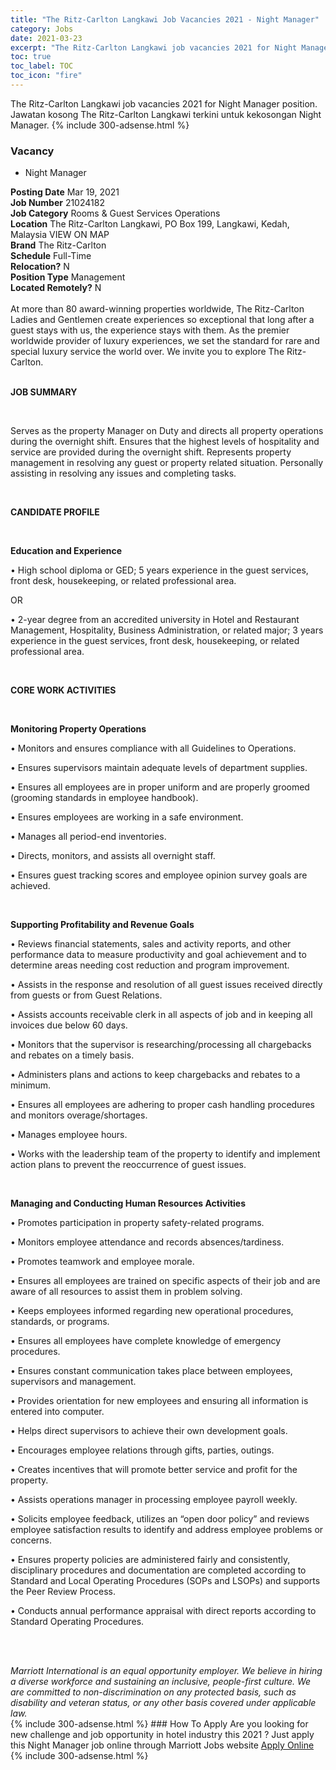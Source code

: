 ```yaml
---
title: "The Ritz-Carlton Langkawi Job Vacancies 2021 - Night Manager" 
category: Jobs 
date: 2021-03-23 
excerpt: "The Ritz-Carlton Langkawi job vacancies 2021 for Night Manager position. Jawatan kosong The Ritz-Carlton Langkawi terkini untuk kekosongan Night Manager." 
toc: true 
toc_label: TOC 
toc_icon: "fire" 
--- 
```


The Ritz-Carlton Langkawi job vacancies 2021 for Night Manager position. Jawatan kosong The Ritz-Carlton Langkawi terkini untuk kekosongan Night Manager. 
{% include 300-adsense.html %} 
### Vacancy 
- Night Manager 
<div><div><b>Posting Date</b> Mar 19, 2021<br><b>Job Number</b> 21024182<br><b>Job Category</b> Rooms &amp; Guest Services Operations<br><b>Location</b> The Ritz-Carlton Langkawi, PO Box 199, Langkawi, Kedah, Malaysia VIEW ON MAP<br><b>Brand</b> The Ritz-Carlton<br><b>Schedule</b> Full-Time<br><b>Relocation?</b> N<br><b>Position Type</b> Management<br><b>Located Remotely?</b> N<br><br><div>    At more than 80 award-winning properties worldwide, The Ritz-Carlton Ladies and Gentlemen create experiences so exceptional that long after a guest stays with us, the experience stays with them. As the premier worldwide provider of luxury experiences, we set the standard for rare and special luxury service the world over. We invite you to explore The Ritz-Carlton.    </div><br></div><div> <p><strong>JOB SUMMARY</strong></p> <p>&#160;</p> <p>Serves as the property Manager on Duty and directs all property operations during the overnight shift. Ensures that the highest levels of hospitality and service are provided during the overnight shift. Represents property management in resolving any guest or property related situation. Personally assisting in resolving any issues and completing tasks.</p> <p>&#160;</p> <p><strong>CANDIDATE PROFILE </strong></p> <p>&#160;</p> <p><strong>Education and Experience</strong></p> <p>&#8226; High school diploma or GED; 5 years experience in the guest services, front desk, housekeeping, or related professional area.</p> <p>OR</p> <p>&#8226; 2-year degree from an accredited university in Hotel and Restaurant Management, Hospitality, Business Administration, or related major; 3 years experience in the guest services, front desk, housekeeping, or related professional area.</p> <p>&#160;</p> <p><strong>CORE WORK ACTIVITIES</strong></p> <p>&#160;</p> <p><strong>Monitoring Property Operations</strong></p> <p>&#8226; Monitors and ensures compliance with all Guidelines to Operations.</p> <p>&#8226; Ensures supervisors maintain adequate levels of department supplies.</p> <p>&#8226; Ensures all employees are in proper uniform and are properly groomed (grooming standards in employee handbook).</p> <p>&#8226; Ensures employees are working in a safe environment.</p> <p>&#8226; Manages all period-end inventories.</p> <p>&#8226; Directs, monitors, and assists all overnight staff.</p> <p>&#8226; Ensures guest tracking scores and employee opinion survey goals are achieved.</p> <p>&#160;</p> <p><strong>Supporting Profitability and Revenue Goals</strong></p> <p>&#8226; Reviews financial statements, sales and activity reports, and other performance data to measure productivity and goal achievement and to determine areas needing cost reduction and program improvement.</p> <p>&#8226; Assists in the response and resolution of all guest issues received directly from guests or from Guest Relations.</p> <p>&#8226; Assists accounts receivable clerk in all aspects of job and in keeping all invoices due below 60 days.</p> <p>&#8226; Monitors that the supervisor is researching/processing all chargebacks and rebates on a timely basis.</p> <p>&#8226; Administers plans and actions to keep chargebacks and rebates to a minimum.</p> <p>&#8226; Ensures all employees are adhering to proper cash handling procedures and monitors overage/shortages.</p> <p>&#8226; Manages employee hours.</p> <p>&#8226; Works with the leadership team of the property to identify and implement action plans to prevent the reoccurrence of guest issues.</p> <p>&#160;</p> <p><strong>Managing and Conducting Human Resources Activities</strong></p> <p>&#8226; Promotes participation in property safety-related programs.</p> <p>&#8226; Monitors employee attendance and records absences/tardiness.</p> <p>&#8226; Promotes teamwork and employee morale.</p> <p>&#8226; Ensures all employees are trained on specific aspects of their job and are aware of all resources to assist them in problem solving.</p> <p>&#8226; Keeps employees informed regarding new operational procedures, standards, or programs.</p> <p>&#8226; Ensures all employees have complete knowledge of emergency procedures.</p> <p>&#8226; Ensures constant communication takes place between employees, supervisors and management.</p> <p>&#8226; Provides orientation for new employees and ensuring all information is entered into computer.</p> <p>&#8226; Helps direct supervisors to achieve their own development goals.</p> <p>&#8226; Encourages employee relations through gifts, parties, outings.</p> <p>&#8226; Creates incentives that will promote better service and profit for the property.</p> <p>&#8226; Assists operations manager in processing employee payroll weekly.</p> <p>&#8226; Solicits employee feedback, utilizes an &#8220;open door policy&#8221; and reviews employee satisfaction results to identify and address employee problems or concerns.</p> <p>&#8226; Ensures property policies are administered fairly and consistently, disciplinary procedures and documentation are completed according to Standard and Local Operating Procedures (SOPs and LSOPs) and supports the Peer Review Process.</p> <p>&#8226; Conducts annual performance appraisal with direct reports according to Standard Operating Procedures.</p> <p>&#160;</p> </div> <div> &#160;</div> <em>Marriott International is an equal opportunity employer.&#160;We believe in hiring a diverse workforce and sustaining an inclusive, people-first culture.&#160;We are committed to non-discrimination on&#160;any&#160;protected&#160;basis, such as disability and veteran status, or any other basis covered under applicable law.</em><br></div> 
{% include 300-adsense.html %} 
### How To Apply 
Are you looking for new challenge and job opportunity in hotel industry this 2021 ?
Just apply this Night Manager job online through Marriott Jobs website 
<a href="https://jobs.marriott.com/marriott/jobs/21024182?lang=en-us" class="btn btn--info" target="_blank" rel="nofollow noopenner">Apply Online</a> 
{% include 300-adsense.html %} 